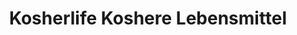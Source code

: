 ---
title: "Kosherlife Koshere Lebensmittel"
url: /berlin/kosherlife-koshere-lebensmittel/
shop: Supermarkt
---